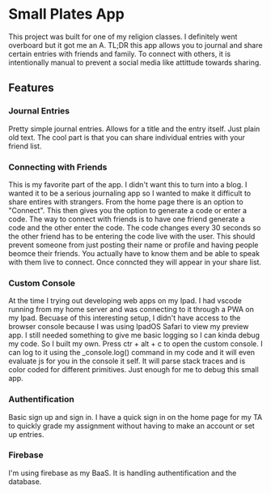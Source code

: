 # Small Plates App

This project was built for one of my religion classes. I definitely went overboard but it got me an A. TL;DR this app allows you to journal and share certain entries with friends and family. To connect with others, it is intentionally manual to prevent a social media like attittude towards sharing.

## Features

### Journal Entries
Pretty simple journal entries. Allows for a title and the entry itself. Just plain old text. The cool part is that you can share individual entries with your friend list. 

### Connecting with Friends
This is my favorite part of the app. I didn't want this to turn into a blog. I wanted it to be a serious journaling app so I wanted to make it difficult to share entires with strangers. From the home page there is an option to "Connect". This then gives you the option to generate a code or enter a code. The way to connect with friends is to have one friend generate a code and the other enter the code. The code changes every 30 seconds so the other friend has to be entering the code live with the user. This should prevent someone from just posting their name or profile and having people beomce their friends. You actually have to know them and be able to speak with them live to connect. Once conncted they will appear in your share list. 

### Custom Console
At the time I trying out developing web apps on my Ipad. I had vscode running from my home server and was connecting to it through a PWA on my Ipad. Becuase of this interesting setup, I didn't have access to the browser console because I was using IpadOS Safari to view my preview app. I still needed something to give me basic logging so I can kinda debug my code. So I built my own. Press ctr + alt + c to open the custom console. I can log to it using the _console.log() command in my code and it will even evaluate js for you in the console it self. It will parse stack traces and is color coded for different primitives. Just enough for me to debug this small app.

### Authentification
Basic sign up and sign in. I have a quick sign in on the home page for my TA to quickly grade my assignment without having to make an account or set up entries. 

### Firebase
I'm using firebase as my BaaS. It is handling authentification and the database.